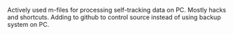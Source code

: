 Actively used m-files for processing self-tracking data on PC. Mostly hacks and shortcuts. Adding to github to control source instead of using backup system on PC. 

